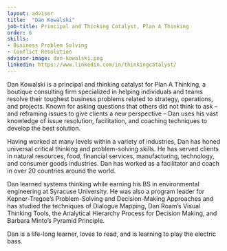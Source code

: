 ```yaml
---
layout: advisor
title:  "Dan Kowalski"
job-title: Principal and Thinking Catalyst, Plan A Thinking
order: 6
skills:
- Business Problem Solving
- Conflict Resolution
advisor-image: dan-kowalski.png
linkedin: https://www.linkedin.com/in/thinkingcatalyst/
---
```

Dan Kowalski is a principal and thinking catalyst for Plan A Thinking, a boutique consulting firm specialized in helping individuals and teams resolve their toughest business problems related to strategy, operations, and projects. Known for asking questions that others did not think to ask – and reframing issues to give clients a new perspective – Dan uses his vast knowledge of issue resolution, facilitation, and coaching techniques to develop the best solution.

Having worked at many levels within a variety of industries, Dan has honed universal critical thinking and problem-solving skills. He has served clients in natural resources, food, financial services, manufacturing, technology, and consumer goods industries. Dan has worked as a facilitator and coach in over 20 countries around the world.

Dan learned systems thinking while earning his BS in environmental engineering at Syracuse University. He was also a program leader for Kepner-Tregoe’s Problem-Solving and Decision-Making Approaches and has studied the techniques of Dialogue Mapping, Dan Roam’s Visual Thinking Tools, the Analytical Hierarchy Process for Decision Making, and Barbara Minto’s Pyramid Principle.

Dan is a life-long learner, loves to read, and is learning to play the electric bass.
